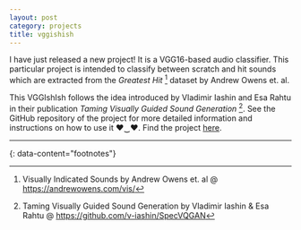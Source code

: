```yaml
---
layout: post
category: projects
title: vggishish
---
```


I have just released a new project! It is a VGG16-based audio classifier. This particular project is intended to classify between scratch and hit sounds which are extracted from the *Greatest Hit* [^1] dataset by Andrew Owens et. al.

This VGGIshIsh follows the idea introduced by Vladimir Iashin and Esa Rahtu in their publication *Taming Visually Guided Sound Generation* [^2]. See the GitHub repository of the project for more detailed information and instructions on how to use it ♥‿♥. Find the project [here](https://github.com/ilpoviertola/vggishish).

---
{: data-content="footnotes"}

[^1]: Visually Indicated Sounds by Andrew Owens et. al @ https://andrewowens.com/vis/
[^2]: Taming Visually Guided Sound Generation by Vladimir Iashin & Esa Rahtu @ https://github.com/v-iashin/SpecVQGAN
